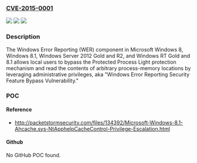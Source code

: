 ### [CVE-2015-0001](https://cve.mitre.org/cgi-bin/cvename.cgi?name=CVE-2015-0001)
![](https://img.shields.io/static/v1?label=Product&message=n%2Fa&color=blue)
![](https://img.shields.io/static/v1?label=Version&message=n%2Fa&color=blue)
![](https://img.shields.io/static/v1?label=Vulnerability&message=n%2Fa&color=brighgreen)

### Description

The Windows Error Reporting (WER) component in Microsoft Windows 8, Windows 8.1, Windows Server 2012 Gold and R2, and Windows RT Gold and 8.1 allows local users to bypass the Protected Process Light protection mechanism and read the contents of arbitrary process-memory locations by leveraging administrative privileges, aka "Windows Error Reporting Security Feature Bypass Vulnerability."

### POC

#### Reference
- http://packetstormsecurity.com/files/134392/Microsoft-Windows-8.1-Ahcache.sys-NtApphelpCacheControl-Privilege-Escalation.html

#### Github
No GitHub POC found.

